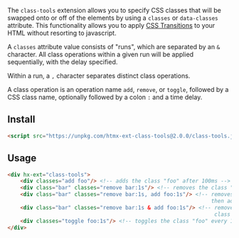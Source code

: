 
The `class-tools` extension  allows you to specify CSS classes that will be swapped onto or off of the elements by using
a `classes` or `data-classes` attribute.  This functionality allows you to apply
[CSS Transitions](https://developer.mozilla.org/en-US/docs/Web/CSS/CSS_Transitions/Using_CSS_transitions)
to your HTML without resorting to javascript.

A `classes` attribute value consists of "runs", which are separated by an `&` character.  All
class operations within a given run will be applied sequentially, with the delay specified.

Within a run, a `,` character separates distinct class operations.

A class operation is an operation name `add`, `remove`, or `toggle`, followed by a CSS class name,
optionally followed by a colon `:` and a time delay.

## Install

```html
<script src="https://unpkg.com/htmx-ext-class-tools@2.0.0/class-tools.js"></script>
```

## Usage

```html
<div hx-ext="class-tools">
    <div classes="add foo"/> <!-- adds the class "foo" after 100ms -->
    <div class="bar" classes="remove bar:1s"/> <!-- removes the class "bar" after 1s -->
    <div class="bar" classes="remove bar:1s, add foo:1s"/> <!-- removes the class "bar" after 1s
                                                                then adds the class "foo" 1s after that -->
    <div class="bar" classes="remove bar:1s & add foo:1s"/> <!-- removes the class "bar" and adds
                                                                 class "foo" after 1s  -->
    <div classes="toggle foo:1s"/> <!-- toggles the class "foo" every 1s -->
</div>
```
